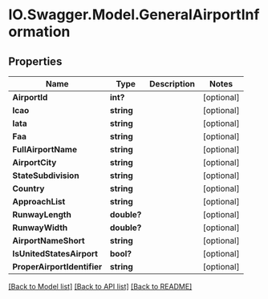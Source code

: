 # IO.Swagger.Model.GeneralAirportInformation
## Properties

Name | Type | Description | Notes
------------ | ------------- | ------------- | -------------
**AirportId** | **int?** |  | [optional] 
**Icao** | **string** |  | [optional] 
**Iata** | **string** |  | [optional] 
**Faa** | **string** |  | [optional] 
**FullAirportName** | **string** |  | [optional] 
**AirportCity** | **string** |  | [optional] 
**StateSubdivision** | **string** |  | [optional] 
**Country** | **string** |  | [optional] 
**ApproachList** | **string** |  | [optional] 
**RunwayLength** | **double?** |  | [optional] 
**RunwayWidth** | **double?** |  | [optional] 
**AirportNameShort** | **string** |  | [optional] 
**IsUnitedStatesAirport** | **bool?** |  | [optional] 
**ProperAirportIdentifier** | **string** |  | [optional] 

[[Back to Model list]](../README.md#documentation-for-models) [[Back to API list]](../README.md#documentation-for-api-endpoints) [[Back to README]](../README.md)

